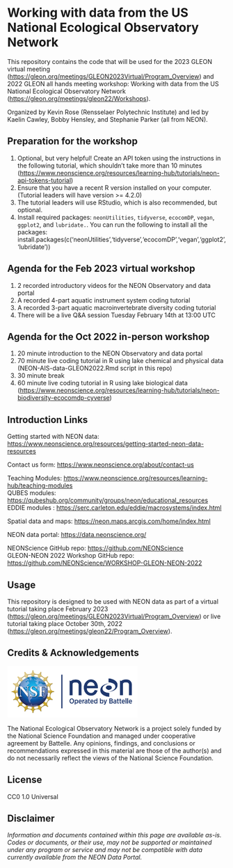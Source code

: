Working with data from the US National Ecological Observatory Network
================

<!-- README.md is generated from README.Rmd. Please edit that file -->
<!-- ****** Description ****** -->

This repository contains the code that will be used for the 2023 GLEON
virtual meeting
(<https://gleon.org/meetings/GLEON2023Virtual/Program_Overview>) and
2022 GLEON all hands meeting workshop: Working with data from the US
National Ecological Observatory Network
(<https://gleon.org/meetings/gleon22/Workshops>).

<!-- ****** Organizers ****** -->

Organized by Kevin Rose (Rensselaer Polytechnic Institute) and led by
Kaelin Cawley, Bobby Hensley, and Stephanie Parker (all from NEON).

<!-- ****** Prep ****** -->

## Preparation for the workshop

1.  Optional, but very helpful! Create an API token using the
    instructions in the following tutorial, which shouldn’t take more
    than 10 minutes
    (<https://www.neonscience.org/resources/learning-hub/tutorials/neon-api-tokens-tutorial>)
2.  Ensure that you have a recent R version installed on your computer.
    (Tutorial leaders will have version \>= 4.2.0)
3.  The tutorial leaders will use RStudio, which is also recommended,
    but optional.
4.  Install required packages: `neonUtilities`, `tidyverse`, `ecocomDP`,
    `vegan`, `ggplot2`, and `lubridate.`. You can run the following to
    install all the packages:
    install.packages(c(‘neonUtilities’,‘tidyverse’,‘ecocomDP’,‘vegan’,‘ggplot2’,‘lubridate’))

<!-- ****** Agenda ****** -->

## Agenda for the Feb 2023 virtual workshop

1.  2 recorded introductory videos for the NEON Observatory and data
    portal
2.  A recorded 4-part aquatic instrument system coding tutorial
3.  A recorded 3-part aquatic macroinvertebrate diversity coding
    tutorial
4.  There will be a live Q&A session Tuesday February 14th at 13:00 UTC

<!-- ****** Agenda ****** -->

## Agenda for the Oct 2022 in-person workshop

1.  20 minute introduction to the NEON Observatory and data portal
2.  70 minute live coding tutorial in R using lake chemical and physical
    data (NEON-AIS-data-GLEON2022.Rmd script in this repo)
3.  30 minute break
4.  60 minute live coding tutorial in R using lake biological data
    (<https://www.neonscience.org/resources/learning-hub/tutorials/neon-biodiversity-ecocomdp-cyverse>)

<!-- ****** Intro Links ****** -->

## Introduction Links

Getting started with NEON data:
<https://www.neonscience.org/resources/getting-started-neon-data-resources>

Contact us form: <https://www.neonscience.org/about/contact-us>

Teaching Modules:
<https://www.neonscience.org/resources/learning-hub/teaching-modules>
<br /> QUBES modules:
<https://qubeshub.org/community/groups/neon/educational_resources>
<br /> EDDIE modules :
<https://serc.carleton.edu/eddie/macrosystems/index.html>

Spatial data and maps: <https://neon.maps.arcgis.com/home/index.html>

<!-- Como Creek NEON (COMO) site page: https://www.neonscience.org/field-sites/como  <br /> -->
<!-- Note: Just substitute the 4-letter site code at the end of the url to see any other site page. -->

NEON data portal: <https://data.neonscience.org/>

NEONScience GitHub repo: <https://github.com/NEONScience> <br />
GLEON-NEON 2022 Workshop GitHub repo:
<https://github.com/NEONScience/WORKSHOP-GLEON-NEON-2022>

<!-- ****** Usage ****** -->

## Usage

This repository is designed to be used with NEON data as part of a
virtual tutorial taking place February 2023
(<https://gleon.org/meetings/GLEON2023Virtual/Program_Overview>) or live
tutorial taking place October 30th, 2022
(<https://gleon.org/meetings/gleon22/Program_Overview>).

<!-- ****** Acknowledgements ****** -->

## Credits & Acknowledgements

<!-- HTML tags to produce image, resize, add hyperlink. -->
<!-- ONLY WORKS WITH HTML or GITHUB documents -->

<a href="http://www.neonscience.org/">
<img src="logo.png" width="300px" /> </a>

<!-- Acknowledgements text -->

The National Ecological Observatory Network is a project solely funded
by the National Science Foundation and managed under cooperative
agreement by Battelle. Any opinions, findings, and conclusions or
recommendations expressed in this material are those of the author(s)
and do not necessarily reflect the views of the National Science
Foundation.

<!-- ****** License ****** -->

## License

CC0 1.0 Universal

<!-- ****** Disclaimer ****** -->

## Disclaimer

*Information and documents contained within this page are available
as-is. Codes or documents, or their use, may not be supported or
maintained under any program or service and may not be compatible with
data currently available from the NEON Data Portal.*
